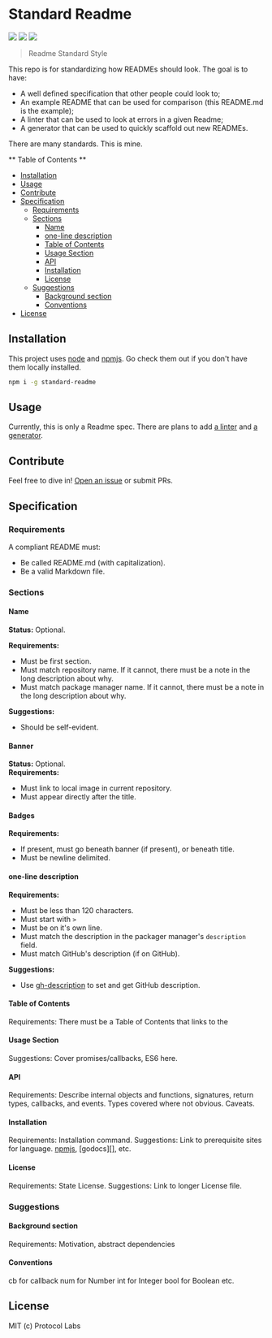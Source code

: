 # Standard Readme

[![](https://img.shields.io/badge/made%20by-Protocol%20Labs-blue.svg?style=flat-square)](http://ipn.io)
[![](https://img.shields.io/badge/project-IPFS-blue.svg?style=flat-square)](http://ipfs.io/)
[![](https://img.shields.io/badge/freenode-%23ipfs-blue.svg?style=flat-square)](http://webchat.freenode.net/?channels=%23ipfs)

> Readme Standard Style

This repo is for standardizing how READMEs should look. The goal is to have: 
  - A well defined specification that other people could look to;
  - An example README that can be used for comparison (this README.md is the example);
  - A linter that can be used to look at errors in a given Readme;
  - A generator that can be used to quickly scaffold out new READMEs.

There are many standards. This is mine. 

** Table of Contents **

- [Installation](#installation-1)
- [Usage](#usage)
- [Contribute](#contribute)
- [Specification](#specification)
  - [Requirements](#requirements)
  - [Sections](#sections)
    - [Name](#name)
    - [one-line description](#one-line-description)
    - [Table of Contents](#table-of-contents)
    - [Usage Section](#usage-section)
    - [API](#api)
    - [Installation](#installation)
    - [License](#license)
  - [Suggestions](#suggestions)
    - [Background section](#background-section)
    - [Conventions](#conventions)
- [License](#license-1)

## Installation

This project uses [node][] and [npmjs][]. Go check them out if you don't have them locally installed.

```sh
npm i -g standard-readme
```

[node]: http://nodejs.org
[npmjs]: https://npmjs.com

## Usage

Currently, this is only a Readme spec. There are plans to add [a linter](https://github.com/RichardLitt/standard-readme/issues/5) and [a generator](https://github.com/RichardLitt/standard-readme/issues/6). 

## Contribute

Feel free to dive in! [Open an issue](https://github.com/RichardLitt/standard-readme/issues/new) or submit PRs.

## Specification

### Requirements

A compliant README must:
  - Be called README.md (with capitalization).
  - Be a valid Markdown file.

### Sections

#### Name
**Status:** Optional.

**Requirements:** 
- Must be first section.
- Must match repository name. If it cannot, there must be a note in the long description about why.
- Must match package manager name. If it cannot, there must be a note in the long description about why.

**Suggestions:** 
- Should be self-evident. 

#### Banner
**Status:** Optional.  
**Requirements:**
- Must link to local image in current repository.
- Must appear directly after the title.

#### Badges
**Requirements:**
- If present, must go beneath banner (if present), or beneath title.
- Must be newline delimited.

#### one-line description
**Requirements:** 
- Must be less than 120 characters.
- Must start with `> `
- Must be on it's own line.
- Must match the description in the packager manager's `description` field.
- Must match GitHub's description (if on GitHub).

**Suggestions:**
- Use [gh-description](https://github.com/RichardLitt/gh-description) to set and get GitHub description.

#### Table of Contents
Requirements: There must be a Table of Contents that links to the 

#### Usage Section
Suggestions: Cover promises/callbacks, ES6 here.

#### API
Requirements: Describe internal objects and functions, signatures, return types, callbacks, and events. Types covered where not obvious. Caveats.

#### Installation
Requirements: Installation command.
Suggestions: Link to prerequisite sites for language. [npmjs][], [godocs][], etc.

#### License
Requirements: State License.
Suggestions: Link to longer License file.

### Suggestions

#### Background section
Requirements: Motivation, abstract dependencies

#### Conventions
cb for callback
num for Number
int for Integer
bool for Boolean
etc.

## License

MIT (c) Protocol Labs
